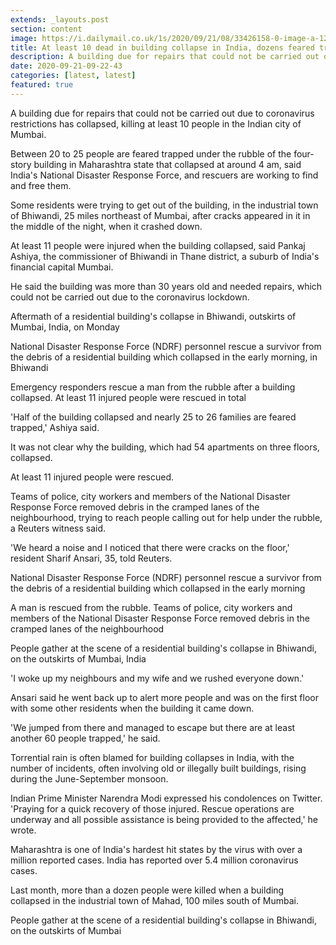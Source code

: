 ```yaml
---
extends: _layouts.post
section: content
image: https://i.dailymail.co.uk/1s/2020/09/21/08/33426158-0-image-a-121_1600673305782.jpg 
title: At least 10 dead in building collapse in India, dozens feared trapped 
description: A building due for repairs that could not be carried out due to coronavirus restrictions has collapsed, killing at least 10 people in the Indian city of Mumbai in the early hours of Monday morning. 
date: 2020-09-21-09-22-43 
categories: [latest, latest] 
featured: true 
--- 
```

A building due for repairs that could not be carried out due to coronavirus restrictions has collapsed, killing at least 10 people in the Indian city of Mumbai. 

Between 20 to 25 people are feared trapped under the rubble of the four-story building in Maharashtra state that collapsed at around 4 am, said India's National Disaster Response Force, and rescuers are working to find and free them. 

Some residents were trying to get out of the building, in the industrial town of Bhiwandi, 25 miles northeast of Mumbai, after cracks appeared in it in the middle of the night, when it crashed down.

At least 11 people were injured when the building collapsed, said Pankaj Ashiya, the commissioner of Bhiwandi in Thane district, a suburb of India's financial capital Mumbai.

He said the building was more than 30 years old and needed repairs, which could not be carried out due to the coronavirus lockdown.

Aftermath of a residential building's collapse in Bhiwandi, outskirts of Mumbai, India, on Monday 

National Disaster Response Force (NDRF) personnel rescue a survivor from the debris of a residential building which collapsed in the early morning, in Bhiwandi

Emergency responders rescue a man from the rubble after a building collapsed. At least 11 injured people were rescued in total 

'Half of the building collapsed and nearly 25 to 26 families are feared trapped,' Ashiya said. 

It was not clear why the building, which had 54 apartments on three floors, collapsed.

At least 11 injured people were rescued.

Teams of police, city workers and members of the National Disaster Response Force removed debris in the cramped lanes of the neighbourhood, trying to reach people calling out for help under the rubble, a Reuters witness said.

'We heard a noise and I noticed that there were cracks on the floor,' resident Sharif Ansari, 35, told Reuters.

National Disaster Response Force (NDRF) personnel rescue a survivor from the debris of a residential building which collapsed in the early morning

A man is rescued from the rubble. Teams of police, city workers and members of the National Disaster Response Force removed debris in the cramped lanes of the neighbourhood

People gather at the scene of a residential building's collapse in Bhiwandi, on the outskirts of Mumbai, India

'I woke up my neighbours and my wife and we rushed everyone down.'

Ansari said he went back up to alert more people and was on the first floor with some other residents when the building it came down.

'We jumped from there and managed to escape but there are at least another 60 people trapped,' he said.

Torrential rain is often blamed for building collapses in India, with the number of incidents, often involving old or illegally built buildings, rising during the June-September monsoon.

Indian Prime Minister Narendra Modi expressed his condolences on Twitter. 'Praying for a quick recovery of those injured. Rescue operations are underway and all possible assistance is being provided to the affected,' he wrote.

Maharashtra is one of India's hardest hit states by the virus with over a million reported cases. India has reported over 5.4 million coronavirus cases.

Last month, more than a dozen people were killed when a building collapsed in the industrial town of Mahad, 100 miles south of Mumbai. 

People gather at the scene of a residential building's collapse in Bhiwandi, on the outskirts of Mumbai

